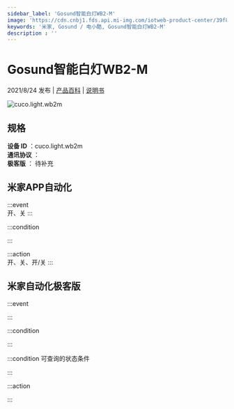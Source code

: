 ```yaml
---
sidebar_label: 'Gosund智能白灯WB2-M'
image: 'https://cdn.cnbj1.fds.api.mi-img.com/iotweb-product-center/39f82425a81b45c8105d2202d49237f2_1624527631464.png?GalaxyAccessKeyId=AKVGLQWBOVIRQ3XLEW&Expires=9223372036854775807&Signature=qNsdxTOShOyJnRktL3NJOsE/rxc='
keywords: '米家, Gosund / 电小酷, Gosund智能白灯WB2-M'
description : ''
---
```

# Gosund智能白灯WB2-M

2021/8/24 发布 | [产品百科](https://home.mi.com/webapp/content/baike/product/index.html?model=cuco.light.wb2m/) | [说明书](https://home.mi.com/views/introduction.html?model=cuco.light.wb2m&region=cn)

![cuco.light.wb2m](https://cdn.cnbj1.fds.api.mi-img.com/iotweb-product-center/39f82425a81b45c8105d2202d49237f2_1624527631464.png?GalaxyAccessKeyId=AKVGLQWBOVIRQ3XLEW&Expires=9223372036854775807&Signature=qNsdxTOShOyJnRktL3NJOsE/rxc=)

## 规格  
> 
**设备 ID** ：cuco.light.wb2m  
**通讯协议** ：  
**极客版**  ： 待补充 


## 米家APP自动化  

:::event  
开、关
:::

:::condition  

:::

:::action   
开、关、开/关
:::

## 米家自动化极客版  

:::event  

:::

:::condition  

:::

:::condition 可查询的状态条件  

:::

:::action  

:::

        

